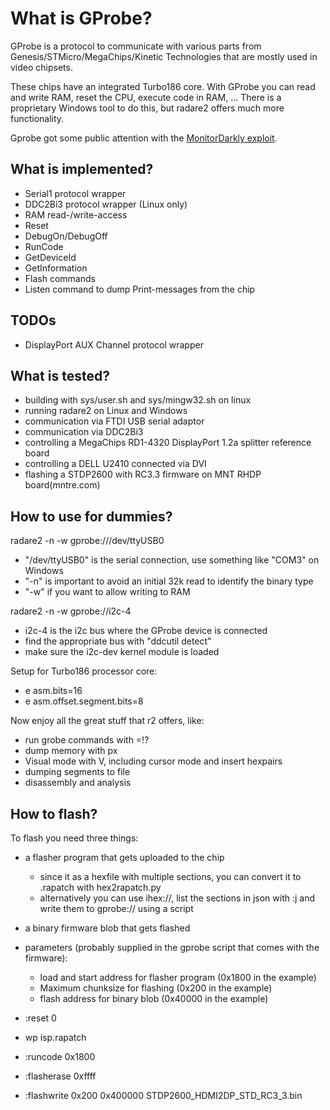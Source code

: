 What is GProbe?
===============
GProbe is a protocol to communicate with various parts from
Genesis/STMicro/MegaChips/Kinetic Technologies that are mostly used in video chipsets.

These chips have an integrated Turbo186 core. With GProbe you can read and write
RAM, reset the CPU, execute code in RAM, ...
There is a proprietary Windows tool to do this, but radare2 offers much more
functionality.

Gprobe got some public attention with the
[MonitorDarkly exploit](https://github.com/RedBalloonShenanigans/MonitorDarkly).

What is implemented?
--------------------
- Serial1 protocol wrapper
- DDC2Bi3 protocol wrapper (Linux only)
- RAM read-/write-access
- Reset
- DebugOn/DebugOff
- RunCode
- GetDeviceId
- GetInformation
- Flash commands
- Listen command to dump Print-messages from the chip

TODOs
-----
- DisplayPort AUX Channel protocol wrapper

What is tested?
---------------
- building with sys/user.sh and sys/mingw32.sh on linux
- running radare2 on Linux and Windows
- communication via FTDI USB serial adaptor
- communication via DDC2Bi3
- controlling a MegaChips RD1-4320 DisplayPort 1.2a splitter reference board
- controlling a DELL U2410 connected via DVI
- flashing a STDP2600 with RC3.3 firmware on MNT RHDP board(mntre.com) 

How to use for dummies?
-----------------------
radare2 -n -w gprobe:///dev/ttyUSB0
- "/dev/ttyUSB0" is the serial connection, use something like "COM3" on Windows
- "-n" is important to avoid an initial 32k read to identify the binary type
- "-w" if you want to allow writing to RAM

radare2 -n -w gprobe://i2c-4
- i2c-4 is the i2c bus where the GProbe device is connected
- find the appropriate bus with "ddcutil detect"
- make sure the i2c-dev kernel module is loaded

Setup for Turbo186 processor core:
- e asm.bits=16
- e asm.offset.segment.bits=8

Now enjoy all the great stuff that r2 offers, like:
- run grobe commands with =!?
- dump memory with px
- Visual mode with V, including cursor mode and insert hexpairs
- dumping segments to file
- disassembly and analysis

How to flash?
-------------
To flash you need three things:
- a flasher program that gets uploaded to the chip
  - since it as a hexfile with multiple sections, you can convert it to .rapatch with hex2rapatch.py
  - alternatively you can use ihex://, list the sections in json with :j and write them to gprobe:// using a script
- a binary firmware blob that gets flashed
- parameters (probably supplied in the gprobe script that comes with the firmware):
  - load and start address for flasher program (0x1800 in the example)
  - Maximum chunksize for flashing (0x200 in the example)
  - flash address for binary blob (0x40000 in the example)

- :reset 0
- wp isp.rapatch
- :runcode 0x1800
- :flasherase 0xffff
- :flashwrite 0x200 0x400000 STDP2600_HDMI2DP_STD_RC3_3.bin
